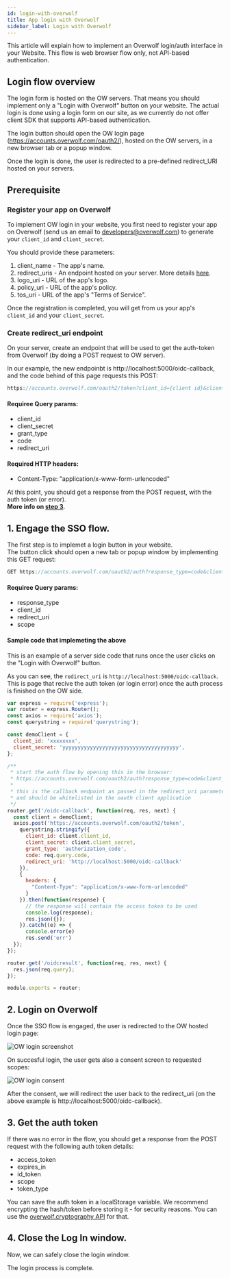```yaml
---
id: login-with-overwolf
title: App login with Overwolf
sidebar_label: Login with Overwolf
---
```


This article will explain how to implement an Overwolf login/auth interface in your Website. This flow is web browser flow only, not API-based authentication.

## Login flow overview

The login form is hosted on the OW servers. That means you should implement only a "Login with Overwolf" button on your website. The actual login is done using a login form on our site, as we currently do not offer client SDK that supports API-based authentication.

The login button should open the OW login page (https://accounts.overwolf.com/oauth2/), hosted on the OW servers, in a new browser tab or a popup window.  

Once the login is done, the user is redirected to a pre-defined redirect_URI hosted on your servers.

## Prerequisite

### Register your app on Overwolf

To implement OW login in your website, you first need to register your app on Overwolf (send us an email to developers@overwolf.com) to generate your `client_id` and `client_secret`.

You should provide these parameters:

1. client_name - The app's name.
2. redirect_uris - An endpoint hosted on your server. More details [here](#create-redirect_uri-endpoint).  
3. logo_uri - URL of the app's logo.
4. policy_uri - URL of the app's policy.
5. tos_uri - URL of the app's "Terms of Service".

Once the registration is completed, you will get from us your app's `client_id` and your `client_secret`.

### Create redirect_uri endpoint

On your server, create an endpoint that will be used to get the auth-token from Overwolf (by doing a POST request to OW server).  

In our example, the new endpoinbt is http://localhost:5000/oidc-callback, and the code behind of this page requests this POST:

```js
https://accounts.overwolf.com/oauth2/token?client_id={client id}&client_secret={client secret}&grant_type=authorization_code&code={code that came from request object, e.g: request.query.code}&redirect_uri={redirect_uri}
```

#### Requiree Query params:

* client_id
* client_secret
* grant_type
* code 
* redirect_uri

#### Required HTTP headers:

* Content-Type: "application/x-www-form-urlencoded"


At this point, you should get a response from the POST request, with the auth token (or error).  
**More info on [step 3](3-get-the-auth-token)**.

## 1. Engage the SSO flow.

The first step is to implemet a login button in your website.  
The button click should open a new tab or popup window by implementing this GET request:

```js
GET https://accounts.overwolf.com/oauth2/auth?response_type=code&client_id={client id}&redirect_uri={redirect_uri}&scope={desired scope separated by '+', e.g: openid+profile+email}
```

#### Requiree Query params:

* response_type
* client_id
* redirect_uri
* scope

#### Sample code that implemeting the above

This is an example of a server side code that runs once the user clicks on the "Login with Overwolf" button. 

As you can see, the `redirect_uri` is `http://localhost:5000/oidc-callback`. This is page that recive the auth token (or login error) once the auth process is finished on the OW side.

```js
var express = require('express');
var router = express.Router();
const axios = require('axios');
const querystring = require('querystring');

const demoClient = {
  client_id: 'xxxxxxxx',
  client_secret: 'yyyyyyyyyyyyyyyyyyyyyyyyyyyyyyyyyyyyyy',
};

/**
 * start the auth flow by opening this in the browser:
 * https://accounts.overwolf.com/oauth2/auth?response_type=code&client_id=14p5m4qp90bya1svhql1r04k0rk1yn80&redirect_uri=http://localhost:5000/oidc-callback&scope=openid+profile+email
 *
 * this is the callback endpoint as passed in the redirect_uri parameter
 * and should be whitelisted in the oauth client application
 */
router.get('/oidc-callback', function(req, res, next) {
  const client = demoClient;
  axios.post('https://accounts.overwolf.com/oauth2/token',
    querystring.stringify({
      client_id: client.client_id,
      client_secret: client.client_secret,
      grant_type: 'authorization_code',
      code: req.query.code,
      redirect_uri: 'http://localhost:5000/oidc-callback'
    }),
    {
      headers: {
        "Content-Type": "application/x-www-form-urlencoded"
      }
    }).then(function(response) {
      // the response will contain the access token to be used
      console.log(response);
      res.json({});
    }).catch((e) => {
      console.error(e)
      res.send('err')
  });
});

router.get('/oidcresult', function(req, res, next) {
  res.json(req.query);
});

module.exports = router;
```

## 2. Login on Overwolf

Once the SSO flow is engaged, the user is redirected to the OW hosted login page:

![OW login screenshot](assets/ow_login.png)

On succesful login, the user gets also a consent screen to requested scopes:

![OW login consent](assets/ow_login_consent.png)

After the consent, we will redirect the user back to the redirect_uri (on the above example is http://localhost:5000/oidc-callback).

## 3. Get the auth token

If there was no error in the flow, you should get a response from the POST request with the following auth token details:

* access_token
* expires_in
* id_token
* scope
* token_type

You can save the auth token in a localStorage variable. We recommend encrypting the hash/token before storing it - for security reasons. You can use the [overwolf.cryptography API](../api/overwolf-cryptography) for that.

## 4. Close the Log In window.

Now, we can safely close the login window.

The login process is complete.